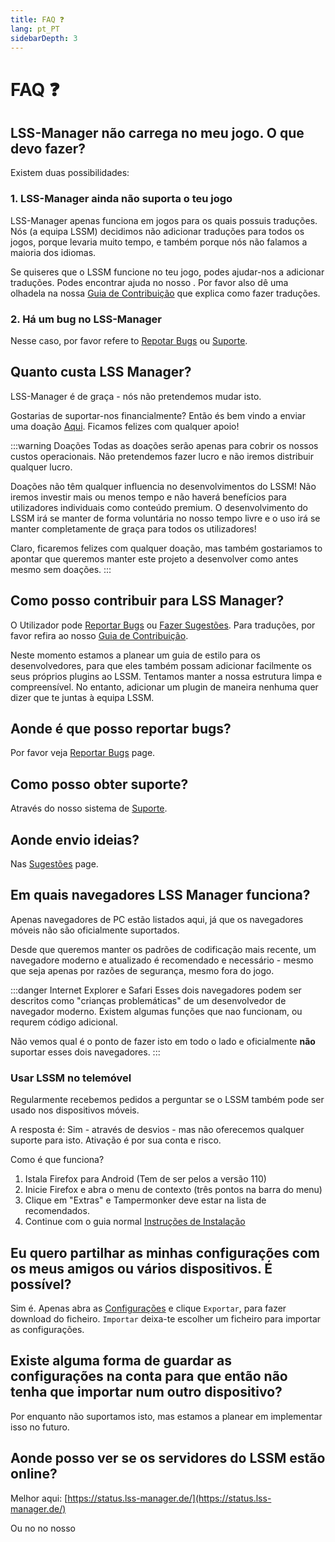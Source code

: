 ```yaml
---
title: FAQ ❓
lang: pt_PT
sidebarDepth: 3
---
```


# FAQ ❓

## LSS-Manager não carrega no meu jogo. O que devo fazer?

Existem duas possibilidades:

### 1. LSS-Manager ainda não suporta o teu jogo

LSS-Manager apenas funciona em jogos para os quais possuis traduções. Nós (a equipa LSSM) decidimos não adicionar traduções para todos os jogos, porque levaria muito tempo, e também porque nós não falamos a maioria dos idiomas.

Se quiseres que o LSSM funcione no teu jogo, podes ajudar-nos a adicionar traduções. Podes encontrar ajuda no nosso <discord/>. Por favor also dê uma olhadela na nossa [Guia de Contribuição][contributing] que explica como fazer traduções.

### 2. Há um bug no LSS-Manager

Nesse caso, por favor refere to [Repotar Bugs][docs.error_report] ou [Suporte][docs.support].

## Quanto custa LSS Manager?
LSS-Manager é de graça - nós não pretendemos mudar isto.

Gostarias de suportar-nos financialmente? Então és bem vindo a enviar uma doação [Aqui][lssm.donations]. Ficamos felizes com qualquer apoio!

:::warning Doações
Todas as doações serão apenas para cobrir os nossos custos operacionais. Não pretendemos fazer lucro e não iremos distribuir qualquer lucro.

Doações não têm qualquer influencia no desenvolvimentos do LSSM! Não iremos investir mais ou menos tempo e não haverá benefícios para utilizadores individuais como conteúdo premium. O desenvolvimento do LSSM irá se manter de forma voluntária no nosso tempo livre e o uso irá se manter completamente de graça para todos os utilizadores!

Claro, ficaremos felizes com qualquer doação, mas também gostariamos to apontar que queremos manter este projeto a desenvolver como antes mesmo sem doações.
:::

## Como posso contribuir para LSS Manager?
O Utilizador pode [Reportar Bugs][docs.error_report] ou [Fazer Sugestões][docs.suggestions]. Para traduções, por favor refira ao nosso [Guia de Contribuição][contributing].

Neste momento estamos a planear um guia de estilo para os desenvolvedores, para que eles também possam adicionar facilmente os seus próprios plugins ao LSSM. Tentamos manter a nossa estrutura limpa e compreensível. No entanto, adicionar um plugin de maneira nenhuma quer dizer que te juntas à equipa LSSM.

## Aonde é que posso reportar bugs?
Por favor veja [Reportar Bugs][docs.error_report] page.

## Como posso obter suporte?
Através do nosso sistema de [Suporte][docs.support].

## Aonde envio ideias?
Nas [Sugestões][docs.suggestions] page.

## Em quais navegadores LSS Manager funciona?
Apenas navegadores de PC estão listados aqui, já que os navegadores móveis não são oficialmente suportados.

Desde que queremos manter os padrões de codificação mais recente, um navegadore moderno e atualizado é recomendado e necessário - mesmo que seja apenas por razões de segurança, mesmo fora do jogo.

<browser-support-table/>

:::danger Internet Explorer e Safari
Esses dois navegadores podem ser descritos como "crianças problemáticas" de um desenvolvedor de navegador moderno. Existem algumas funções que nao funcionam, ou requrem código adicional.

Não vemos qual é o ponto de fazer isto em todo o lado e oficialmente **não** suportar esses dois navegadores.
:::

### Usar LSSM no telemóvel
Regularmente recebemos pedidos a perguntar se o LSSM também pode ser usado nos dispositivos móveis.

A resposta é: Sim - através de desvios - mas não oferecemos qualquer suporte para isto. Ativação é por sua conta e risco.

Como é que funciona?

1. Istala Firefox para Android (Tem de ser pelos a versão 110)
2. Inicie Firefox e abra o menu de contexto (três pontos na barra do menu)
3. Clique em "Extras" e Tampermonker deve estar na lista de recomendados.
4. Continue com o guia normal [Instruções de Instalação][docs.home]

## Eu quero partilhar as minhas configurações com os meus amigos ou vários dispositivos. É possível?
Sim é. Apenas abra as [Configurações][docs.settings] e clique `Exportar`, para fazer download do ficheiro. `Importar` deixa-te escolher um ficheiro para importar as configurações.

## Existe alguma forma de guardar as configurações na conta para que então não tenha que importar num outro dispositivo?
Por enquanto não suportamos isto, mas estamos a planear em implementar isso no futuro.

## Aonde posso ver se os servidores do LSSM estão online?
Melhor aqui: [https://status.lss-manager.de/](https://status.lss-manager.de/)

Ou no <discord-channel channel="tempo de atividade"/> no nosso <discord/>

[contributing]: contributing.md

<!-- ==START_FOOTER== Do NOT edit anything below this line! Any edits will be removed as content is auto generated! -->
[lssm.status]: https://status.lss-manager.de/
[lssm.discord]: https://discord.gg/RcTNjpB
[lssm.userscript]: https://v4.lss-manager.de/lssm-v4.user.js
[lssm.donations]: https://donate.lss-manager.de/
[docs]: https://docs.lss-manager.de/
[docs.home]: /en_US/
[docs.apps]: /en_US/apps.md
[docs.appstore]: /en_US/appstore.md
[docs.bugs]: /en_US/bugs.md
[docs.error_report]: /en_US/error_report.md
[docs.faq]: /en_US/faq.md
[docs.metadata]: /en_US/metadata.md
[docs.other]: /en_US/other.md
[docs.settings]: /en_US/settings.md
[docs.suggestions]: /en_US/suggestions.md
[docs.support]: /en_US/support.md
[games.self]: https://missionchief.com
[tampermonkey]: https://tampermonkey.net/
[github]: https://github.com/LSS-Manager/LSSM-V.4
[github.issues]: https://github.com/LSS-Manager/LSSM-V.4/issues
[github.issues.open]: https://github.com/LSS-Manager/LSSM-V.4/issues?q=is%3Aissue+is%3Aopen+label%3Abug